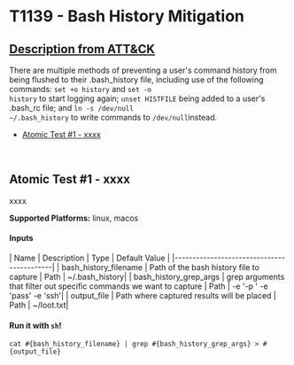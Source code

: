 # T1139 - Bash History Mitigation
## [Description from ATT&CK](https://attack.mitre.org/wiki/Technique/T1139)
There are multiple methods of preventing a user's command history from being flushed to their .bash_history file, including use of the following commands:
<code>set +o history</code> and <code>set -o history</code> to start logging again;
<code>unset HISTFILE</code> being added to a user's .bash_rc file; and
<code>ln -s /dev/null ~/.bash_history</code> to write commands to <code>/dev/null</code>instead.


- [Atomic Test #1 - xxxx](#atomic-test-1---xxxx)


<br/>

## Atomic Test #1 - xxxx
xxxx

**Supported Platforms:** linux, macos


#### Inputs
| Name | Description | Type | Default Value | 
|-------------------------------------------|
    | bash_history_filename | Path of the bash history file to capture | Path | ~/.bash_history|
    | bash_history_grep_args | grep arguments that filter out specific commands we want to capture | Path | -e '-p ' -e 'pass' -e 'ssh'|
    | output_file | Path where captured results will be placed | Path | ~/loot.txt|

#### Run it with `sh`!
```
cat #{bash_history_filename} | grep #{bash_history_grep_args} > #{output_file}

```
<br/>
